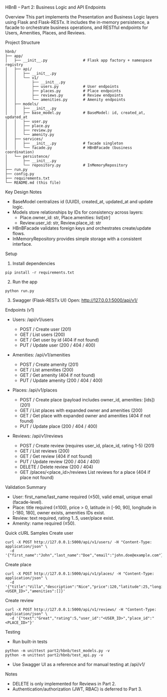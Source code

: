 HBnB – Part 2: Business Logic and API Endpoints

Overview
This part implements the Presentation and Business Logic layers using Flask and Flask-RESTx. It includes the in-memory persistence, a facade to orchestrate business operations, and RESTful endpoints for Users, Amenities, Places, and Reviews.

Project Structure
```
hbnb/
├── app/
│   ├── __init__.py                # Flask app factory + namespace registry
│   ├── api/
│   │   ├── __init__.py
│   │   └── v1/
│   │       ├── __init__.py
│   │       ├── users.py           # User endpoints
│   │       ├── places.py          # Place endpoints
│   │       ├── reviews.py         # Review endpoints
│   │       └── amenities.py       # Amenity endpoints
│   ├── models/
│   │   ├── __init__.py
│   │   ├── base_model.py          # BaseModel: id, created_at, updated_at
│   │   ├── user.py
│   │   ├── place.py
│   │   ├── review.py
│   │   └── amenity.py
│   ├── services/
│   │   ├── __init__.py            # facade singleton
│   │   └── facade.py              # HBnBFacade (business coordination)
│   └── persistence/
│       ├── __init__.py
│       └── repository.py          # InMemoryRepository
├── run.py
├── config.py
├── requirements.txt
└── README.md (this file)
```

Key Design Notes
- BaseModel centralizes id (UUID), created_at, updated_at and update logic.
- Models store relationships by IDs for consistency across layers:
  - Place.owner_id: str, Place.amenities: list[str]
  - Review.user_id: str, Review.place_id: str
- HBnBFacade validates foreign keys and orchestrates create/update flows.
- InMemoryRepository provides simple storage with a consistent interface.

Setup
1) Install dependencies
```
pip install -r requirements.txt
```

2) Run the app
```
python run.py
```

3) Swagger (Flask-RESTx UI)
Open: http://127.0.0.1:5000/api/v1/

Endpoints (v1)
- Users: /api/v1/users
  - POST /           Create user (201)
  - GET /            List users (200)
  - GET /<id>        Get user by id (404 if not found)
  - PUT /<id>        Update user (200 / 404 / 400)

- Amenities: /api/v1/amenities
  - POST /           Create amenity (201)
  - GET /            List amenities (200)
  - GET /<id>        Get amenity (404 if not found)
  - PUT /<id>        Update amenity (200 / 404 / 400)

- Places: /api/v1/places
  - POST /           Create place (payload includes owner_id, amenities: [ids]) (201)
  - GET /            List places with expanded owner and amenities (200)
  - GET /<id>        Get place with expanded owner and amenities (404 if not found)
  - PUT /<id>        Update place (200 / 404 / 400)

- Reviews: /api/v1/reviews
  - POST /           Create review (requires user_id, place_id, rating 1-5) (201)
  - GET /            List reviews (200)
  - GET /<id>        Get review (404 if not found)
  - PUT /<id>        Update review (200 / 404 / 400)
  - DELETE /<id>     Delete review (200 / 404)
  - GET /places/<place_id>/reviews   List reviews for a place (404 if place not found)

Validation Summary
- User: first_name/last_name required (≤50), valid email, unique email (facade-level).
- Place: title required (≤100), price > 0, latitude in [-90, 90], longitude in [-180, 180], owner exists, amenities IDs exist.
- Review: text required, rating 1..5, user/place exist.
- Amenity: name required (≤50).

Quick cURL Samples
Create user
```
curl -X POST http://127.0.0.1:5000/api/v1/users/ -H "Content-Type: application/json" \
  -d '{"first_name":"John","last_name":"Doe","email":"john.doe@example.com"}'
```

Create place
```
curl -X POST http://127.0.0.1:5000/api/v1/places/ -H "Content-Type: application/json" \
  -d '{"title":"Villa","description":"Nice","price":120,"latitude":25,"longitude":45,"owner_id":"<USER_ID>","amenities":[]}'
```

Create review
```
curl -X POST http://127.0.0.1:5000/api/v1/reviews/ -H "Content-Type: application/json" \
  -d '{"text":"Great","rating":5,"user_id":"<USER_ID>","place_id":"<PLACE_ID>"}'
```

Testing
- Run built-in tests
```
python -m unittest part2/hbnb/test_models.py -v
python -m unittest part2/hbnb/test_api.py -v
```
- Use Swagger UI as a reference and for manual testing at /api/v1/

Notes
- DELETE is only implemented for Reviews in Part 2.
- Authentication/authorization (JWT, RBAC) is deferred to Part 3.